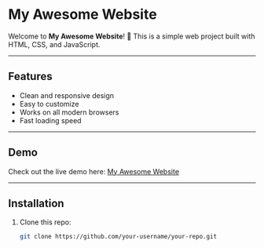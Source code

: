 # My Awesome Website

Welcome to **My Awesome Website**! 🚀 This is a simple web project built with HTML, CSS, and JavaScript.

---

## Features

- Clean and responsive design
- Easy to customize
- Works on all modern browsers
- Fast loading speed

---

## Demo

Check out the live demo here: [My Awesome Website](https://your-username.github.io/your-repo)

---

## Installation

1. Clone this repo:
   ```bash
   git clone https://github.com/your-username/your-repo.git
